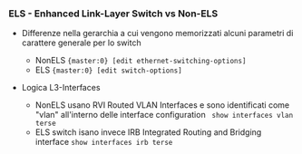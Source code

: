 ### ELS - Enhanced Link-Layer Switch vs Non-ELS
- Differenze nella gerarchia a cui vengono memorizzati alcuni parametri di carattere generale per lo switch

  - NonELS `{master:0} [edit ethernet-switching-options]`
  - ELS `{master:0} [edit switch-options]`

- Logica L3-Interfaces
  
  - NonELS usano RVI Routed VLAN Interfaces e sono identificati come "vlan" all'interno delle interface configuration
    ` show interfaces vlan terse`
  - ELS switch isano invece IRB Integrated Routing and Bridging interface
    `show interfaces irb terse`
